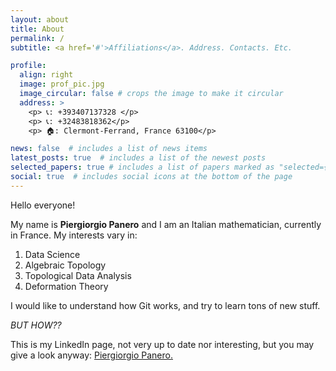 ```yaml
---
layout: about
title: About
permalink: /
subtitle: <a href='#'>Affiliations</a>. Address. Contacts. Etc.

profile:
  align: right
  image: prof_pic.jpg
  image_circular: false # crops the image to make it circular
  address: >
    <p> 📞: +393407137328 </p>
    <p> 📞: +32483818362</p>
    <p> 🏠: Clermont-Ferrand, France 63100</p>

news: false  # includes a list of news items
latest_posts: true  # includes a list of the newest posts
selected_papers: true # includes a list of papers marked as "selected={true}"
social: true  # includes social icons at the bottom of the page
---
```


Hello everyone!

My name is **Piergiorgio Panero** and I am an Italian mathematician, currently in France. 
My interests vary in:
1. Data Science
2. Algebraic Topology
3. Topological Data Analysis
4. Deformation Theory

I would like to understand how Git works, and try to learn tons of new stuff.

*BUT HOW??* 

This is my LinkedIn page, not very up to date nor interesting, but you may give a look anyway: [Piergiorgio Panero.](https://www.linkedin.com/in/piergiorgio-panero-8922691aa/)

